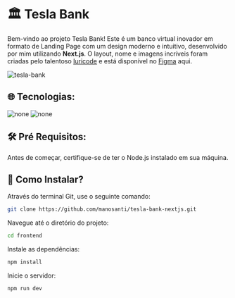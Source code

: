 # 🏛️ Tesla Bank

Bem-vindo ao projeto Tesla Bank! Este é um banco virtual inovador em formato de Landing Page com um design moderno e intuitivo, desenvolvido por mim utilizando <strong>Next.js</strong>. O layout, nome e imagens incríveis foram criadas pelo talentoso <a href="https://github.com/iuricode">Iuricode</a> e está disponível no <a href="https://www.figma.com/file/Yb9IBH56g7T1hdIyZ3BMNO/Desafios---Codelândia?type=design&node-id=191725-3600&mode=design">Figma</a> aqui.

![tesla-bank](https://github.com/manosanti/tesla-bank-nextjs/assets/100389856/8378f9ff-d782-44c2-be72-c362c5575fb5)

## 🌐 Tecnologias:
<div class="d-flex">
<img src="https://camo.githubusercontent.com/2abe53f4176fd7b9639f1c316e77574575c1c99c660e03fefa08299045988ba5/68747470733a2f2f696d672e736869656c64732e696f2f62616467652f4e6578742d626c61636b3f7374796c653d666f722d7468652d6261646765266c6f676f3d6e6578742e6a73266c6f676f436f6c6f723d7768697465" alt="none" />
 <img src="https://camo.githubusercontent.com/bdb7731529e6563b08b823d27f981683f89fd666d434f6592cb901ba763277f3/68747470733a2f2f696d672e736869656c64732e696f2f62616467652f6669676d612d2532334632344531452e7376673f7374796c653d666f722d7468652d6261646765266c6f676f3d6669676d61266c6f676f436f6c6f723d7768697465" alt="none" />
</div>

## 🛠️ Pré Requisitos:

Antes de começar, certifique-se de ter o Node.js instalado em sua máquina.

## 💾 Como Instalar?

Através do terminal Git, use o seguinte comando:
```bash
git clone https://github.com/manosanti/tesla-bank-nextjs.git
```

Navegue até o diretório do projeto:
```bash
cd frontend
```

Instale as dependências:
```bash
npm install
```

Inicie o servidor:
```bash
npm run dev
```
